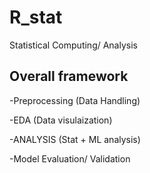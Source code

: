 # R_stat
Statistical Computing/ Analysis

## Overall framework 
-Preprocessing (Data Handling)

-EDA (Data visulaization)

-ANALYSIS (Stat + ML analysis) 

-Model Evaluation/ Validation 
